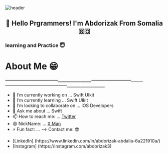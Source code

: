 ![header](https://capsule-render.vercel.app/api?type=waving&color=gradient&height=200&section=header&text=Hey%20I%27m%20X%27s%20MAN%F0%9F%8C%A9&animation=twinkling&fontSize=40)

<h2 align="center">👋 Hello Prgrammers! I'm Abdorizak From Somalia 🇸🇴</h1>


### learning and Practice 😇

# About Me 😁
___________————————————________________—————————_________________——————————————___________________

- 🔭 I’m currently working on ... Swift UIkit
- 🌱 I’m currently learning ... Swift UIkit
- 👯 I’m looking to collaborate on ... iOS Developers
- 💬 Ask me about ... Swift
- 📫 How to reach me: ... [Twitter](twitter.com/abdorizak3)
- 😄 NickName: ... [X Man](facebook.com/abdorizak3)
- ⚡ Fun fact: ...
-->
Contact me: 😎
<ul>
  <li>[LinkedIn] (https://www.linkedin.com/in/abdorizak-abdalla-6a221910a/)</li>
  <li>[Instagram] (https://instagram.com/abdorizak3)</li>
 </ul>

